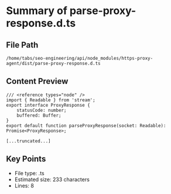 # Summary of parse-proxy-response.d.ts
  
## File Path
`/home/tabs/seo-engineering/api/node_modules/https-proxy-agent/dist/parse-proxy-response.d.ts`

## Content Preview
```
/// <reference types="node" />
import { Readable } from 'stream';
export interface ProxyResponse {
    statusCode: number;
    buffered: Buffer;
}
export default function parseProxyResponse(socket: Readable): Promise<ProxyResponse>;

[...truncated...]
```

## Key Points
- File type: .ts
- Estimated size: 233 characters
- Lines: 8
